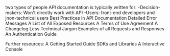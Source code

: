 two types of people API documentation is typically written for:
-Decision-makers: Won't directly work with API
-Users: front-end developers and jnon-technical users
Best Practices in API Documentation
Detailed Error Messages
A List of All Exposed Resources
A Terms of Use Agreement
A Changelog
Less Technical Jargon
Examples of all Requests and Responses
An Authentication Guide

Further resources:
A Getting Started Guide
SDKs and Libraries
A Interactive Console





